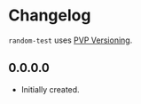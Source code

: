 # Changelog

`random-test` uses [PVP Versioning][1].

## 0.0.0.0

* Initially created.

[1]: https://pvp.haskell.org
